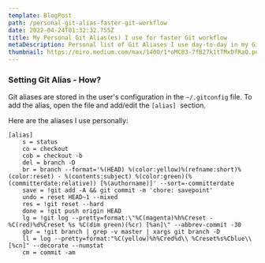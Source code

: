 ```yaml
---
template: BlogPost
path: /personal-git-alias-faster-git-workflow
date: 2022-04-24T01:32:32.755Z
title: My Personal Git Alias(es) I use for faster Git workflow
metaDescription: Personal list of Git Aliases I use day-to-day in my Git workflow
thumbnail: https://miro.medium.com/max/1400/1*oMC83-7fB27k1tTMxDfRaQ.png
---
```

### Setting Git Alias - How?

Git aliases are stored in the user's configuration in the `~/.gitconfig` file. To add the alias, open the file and add/edit the `[alias]`  section. 

Here are the aliases I use personally:
```
[alias]
    s = status
    co = checkout
    cob = checkout -b
    del = branch -D    
    br = branch --format='%(HEAD) %(color:yellow)%(refname:short)%(color:reset) - %(contents:subject) %(color:green)(%(committerdate:relative)) [%(authorname)]' --sort=-committerdate
    save = !git add -A && git commit -m 'chore: savepoint'
    undo = reset HEAD~1 --mixed
    res = !git reset --hard
    done = !git push origin HEAD
    lg = !git log --pretty=format:\"%C(magenta)%h%Creset -%C(red)%d%Creset %s %C(dim green)(%cr) [%an]\" --abbrev-commit -30
	gbr = !git branch | grep -v master | xargs git branch -D
	ll = log --pretty=format:"%C(yellow)%h%Cred%d\\ %Creset%s%Cblue\\ [%cn]" --decorate --numstat
	cm = commit -am 
```